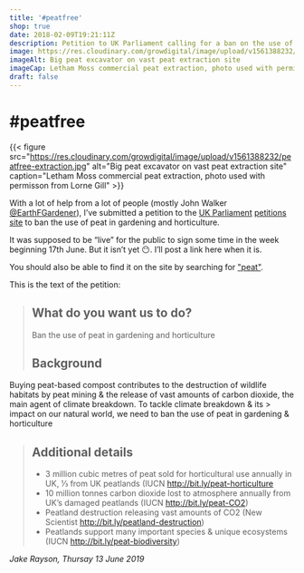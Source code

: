 ```yaml
---
title: '#peatfree'
shop: true
date: 2018-02-09T19:21:11Z
description: Petition to UK Parliament calling for a ban on the use of peat in gardening and horticulture
image: https://res.cloudinary.com/growdigital/image/upload/v1561388232/peatfree-extraction.jpg
imageAlt: Big peat excavator on vast peat extraction site
imageCap: Letham Moss commercial peat extraction, photo used with permisson from Lorne Gill
draft: false
---
```


# #peatfree

{{< figure src="https://res.cloudinary.com/growdigital/image/upload/v1561388232/peatfree-extraction.jpg" alt="Big peat excavator on vast peat extraction site" caption="Letham Moss commercial peat extraction, photo used with permisson from Lorne Gill" >}}

With a lot of help from a lot of people (mostly John Walker [@EarthFGardener](https://mobile.twitter.com/EarthFGardener)), I’ve submitted a petition to the [UK Parliament](https://www.parliament.uk) [petitions site](https://petition.parliament.uk/) to ban the use of peat in gardening and horticulture.

It was supposed to be “live” for the public to sign some time in the week beginning 17th June. But it isn’t yet 😶. I’ll post a link here when it is.

You should also be able to find it on the site by searching for ["peat"](https://petition.parliament.uk/petitions?q=peat&state=all).

This is the text of the petition:

> ## What do you want us to do?
> 
> Ban the use of peat in gardening and horticulture
> 
> ## Background
> 
Buying peat-based compost contributes to the destruction of wildlife habitats by peat mining & the release of vast amounts of carbon dioxide, the main agent of climate breakdown. To tackle climate breakdown & its > impact on our natural world, we need to ban the use of peat in gardening & horticulture
> 
> ## Additional details
> 
> * 3 million cubic metres of peat sold for horticultural use annually in UK, ⅓ from UK peatlands (IUCN <http://bit.ly/peat-horticulture>
> * 10 million tonnes carbon dioxide lost to atmosphere annually from UK’s damaged peatlands (IUCN <http://bit.ly/peat-CO2>)
> * Peatland destruction releasing vast amounts of CO2 (New Scientist <http://bit.ly/peatland-destruction>) 
> * Peatlands support many important species & unique ecosystems (IUCN <http://bit.ly/peat-biodiversity>)

_Jake Rayson, Thursay 13 June 2019_
